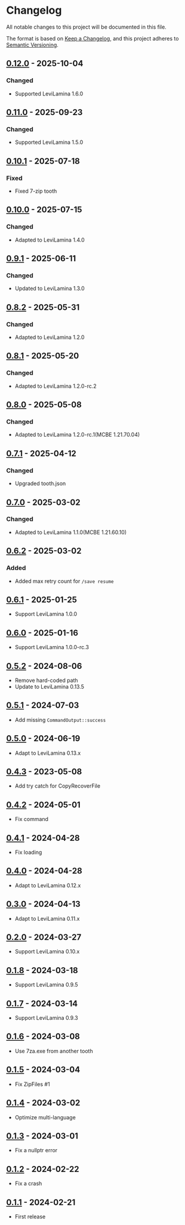 # Changelog

All notable changes to this project will be documented in this file.

The format is based on [Keep a Changelog](https://keepachangelog.com/en/1.0.0/),
and this project adheres to [Semantic Versioning](https://semver.org/spec/v2.0.0.html).

## [0.12.0] - 2025-10-04

### Changed

- Supported LeviLamina 1.6.0

## [0.11.0] - 2025-09-23

### Changed

- Supported LeviLamina 1.5.0

## [0.10.1] - 2025-07-18

### Fixed

- Fixed 7-zip tooth

## [0.10.0] - 2025-07-15

### Changed

- Adapted to LeviLamina 1.4.0

## [0.9.1] - 2025-06-11

### Changed

- Updated to LeviLamina 1.3.0

## [0.8.2] - 2025-05-31

### Changed

- Adapted to LeviLamina 1.2.0

## [0.8.1] - 2025-05-20

### Changed

- Adapted to LeviLamina 1.2.0-rc.2

## [0.8.0] - 2025-05-08

### Changed

- Adapted to LeviLamina 1.2.0-rc.1(MCBE 1.21.70.04)

## [0.7.1] - 2025-04-12

### Changed

- Upgraded tooth.json

## [0.7.0] - 2025-03-02

### Changed

- Adapted to LeviLamina 1.1.0(MCBE 1.21.60.10)

## [0.6.2] - 2025-03-02

### Added

- Added max retry count for `/save resume`

## [0.6.1] - 2025-01-25

- Support LeviLamina 1.0.0

## [0.6.0] - 2025-01-16

- Support LeviLamina 1.0.0-rc.3

## [0.5.2] - 2024-08-06

- Remove hard-coded path
- Update to LeviLamina 0.13.5

## [0.5.1] - 2024-07-03

- Add missing `CommandOutput::success`

## [0.5.0] - 2024-06-19

- Adapt to LeviLamina 0.13.x

## [0.4.3] - 2023-05-08

- Add try catch for CopyRecoverFile

## [0.4.2] - 2024-05-01

- Fix command

## [0.4.1] - 2024-04-28

- Fix loading

## [0.4.0] - 2024-04-28

- Adapt to LeviLamina 0.12.x

## [0.3.0] - 2024-04-13

- Adapt to LeviLamina 0.11.x

## [0.2.0] - 2024-03-27

- Support LeviLamina 0.10.x

## [0.1.8] - 2024-03-18

- Support LeviLamina 0.9.5

## [0.1.7] - 2024-03-14

- Support LeviLamina 0.9.3

## [0.1.6] - 2024-03-08

- Use 7za.exe from another tooth

## [0.1.5] - 2024-03-04

- Fix ZipFiles #1

## [0.1.4] - 2024-03-02

- Optimize multi-language

## [0.1.3] - 2024-03-01

- Fix a nullptr error

## [0.1.2] - 2024-02-22

- Fix a crash

## [0.1.1] - 2024-02-21

- First release

[0.12.0]: https://github.com/ShrBox/BackupHelper/compare/v0.11.0...v0.12.0
[0.11.0]: https://github.com/ShrBox/BackupHelper/compare/v0.10.1...v0.11.0
[0.10.1]: https://github.com/ShrBox/BackupHelper/compare/v0.10.0...v0.10.1
[0.10.0]: https://github.com/ShrBox/BackupHelper/compare/v0.9.1...v0.10.0
[0.9.1]: https://github.com/ShrBox/BackupHelper/compare/v0.8.2...v0.9.1
[0.8.2]: https://github.com/ShrBox/BackupHelper/compare/v0.8.1...v0.8.2
[0.8.1]: https://github.com/ShrBox/BackupHelper/compare/v0.8.0...v0.8.1
[0.8.0]: https://github.com/ShrBox/BackupHelper/compare/v0.7.1...v0.8.0
[0.7.1]: https://github.com/ShrBox/BackupHelper/compare/v0.7.0...v0.7.1
[0.7.0]: https://github.com/ShrBox/BackupHelper/compare/v0.6.2...v0.7.0
[0.6.2]: https://github.com/ShrBox/BackupHelper/compare/v0.6.1...v0.6.2
[0.6.1]: https://github.com/ShrBox/BackupHelper/compare/v0.6.0...v0.6.1
[0.6.0]: https://github.com/ShrBox/BackupHelper/compare/v0.5.2...v0.6.0
[0.5.2]: https://github.com/ShrBox/BackupHelper/compare/v0.5.1...v0.5.2
[0.5.1]: https://github.com/ShrBox/BackupHelper/compare/v0.5.0...v0.5.1
[0.5.0]: https://github.com/ShrBox/BackupHelper/compare/v0.4.3...v0.5.0
[0.4.3]: https://github.com/ShrBox/BackupHelper/compare/v0.4.2...v0.4.3
[0.4.2]: https://github.com/ShrBox/BackupHelper/compare/v0.4.1...v0.4.2
[0.4.1]: https://github.com/ShrBox/BackupHelper/compare/v0.4.0...v0.4.1
[0.4.0]: https://github.com/ShrBox/BackupHelper/compare/v0.3.0...v0.4.0
[0.3.0]: https://github.com/ShrBox/BackupHelper/compare/v0.2.0...v0.3.0
[0.2.0]: https://github.com/ShrBox/BackupHelper/compare/v0.1.8...v0.2.0
[0.1.8]: https://github.com/ShrBox/BackupHelper/compare/v0.1.7...v0.1.8
[0.1.7]: https://github.com/ShrBox/BackupHelper/compare/v0.1.6...v0.1.7
[0.1.6]: https://github.com/ShrBox/BackupHelper/compare/v0.1.5...v0.1.6
[0.1.5]: https://github.com/ShrBox/BackupHelper/compare/v0.1.4...v0.1.5
[0.1.4]: https://github.com/ShrBox/BackupHelper/compare/v0.1.3...v0.1.4
[0.1.3]: https://github.com/ShrBox/BackupHelper/compare/v0.1.2...v0.1.3
[0.1.2]: https://github.com/ShrBox/BackupHelper/compare/v0.1.1...v0.1.2
[0.1.1]: https://github.com/ShrBox/BackupHelper/releases/tag/v0.1.1
